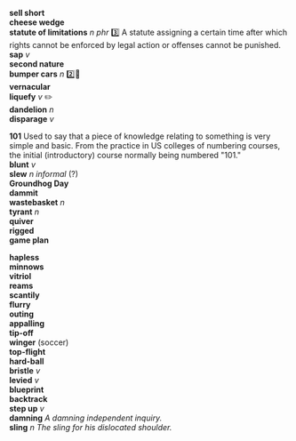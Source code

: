 
__sell short__  
__cheese wedge__  
__statute of limitations__ _n phr_ :three: A statute assigning a certain time after which rights cannot be enforced by legal action or offenses cannot be punished.  
__sap__ _v_  
__second nature__  
__bumper cars__ _n_ :two::hammer:  
__vernacular__  
__liquefy__ _v_ :pencil2:  
__dandelion__ _n_  
__disparage__ _v_  

__101__ Used to say that a piece of knowledge relating to something is very simple and basic. From the practice in US colleges of numbering courses, the initial (introductory) course normally being numbered "101."  
__blunt__ _v_  
__slew__ _n_ _informal_ (?)  
__Groundhog Day__  
__dammit__  
__wastebasket__ _n_  
__tyrant__ _n_  
__quiver__  
__rigged__  
__game plan__  

__hapless__  
__minnows__  
__vitriol__  
__reams__  
__scantily__  
__flurry__  
__outing__  
__appalling__  
__tip-off__  
__winger__ (soccer)  
__top-flight__  
__hard-ball__  
__bristle__ _v_  
__levied__ _v_  
__blueprint__  
__backtrack__  
__step up__ _v_  
__damning__ _A damning independent inquiry._  
__sling__ _n_ _The sling for his dislocated shoulder._  

